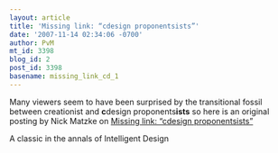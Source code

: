 ```yaml
---
layout: article
title: 'Missing link: “cdesign proponentsists”'
date: '2007-11-14 02:34:06 -0700'
author: PvM
mt_id: 3398
blog_id: 2
post_id: 3398
basename: missing_link_cd_1
---
```

Many viewers seem to have been surprised by the transitional fossil between creationist and **c**design proponents**ists** so here is an original posting by Nick Matzke on [Missing link: “cdesign proponentsists”](/archives/2005/11/missing-link-cd.html)

A classic in the annals of Intelligent Design
